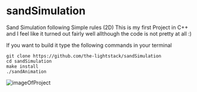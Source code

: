 # sandSimulation
Sand Simulation following Simple rules (2D)
This is my first Project in C++ and I feel like it turned out fairly well allthough the code is not pretty at all :)

If you want to build it type the following commands in your terminal
```
git clone https://github.com/the-lightstack/sandSimulation
cd sandSimulation
make install
./sandAnimation
```
![imageOfProject](./sandLandProjectImage.jpg)
